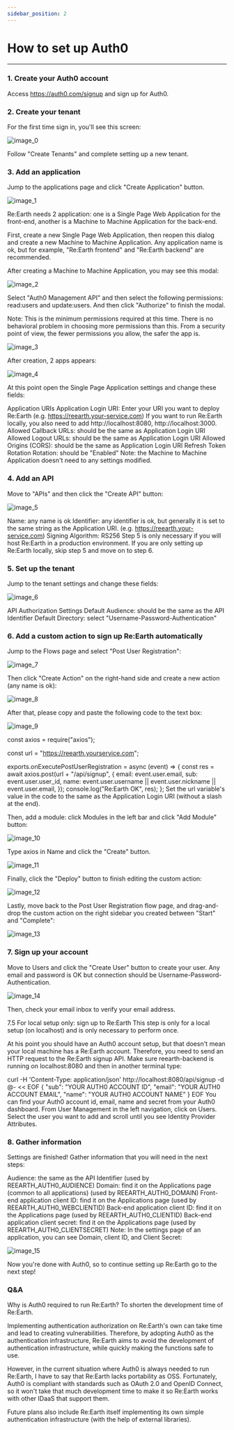 ```yaml
---
sidebar_position: 2
---
```


# How to set up Auth0
------

### 1. Create your Auth0 account
Access https://auth0.com/signup and sign up for Auth0.

### 2. Create your tenant
For the first time sign in, you'll see this screen:

![image_0](./img/Untitled.png)

Follow "Create Tenants" and complete setting up a new tenant.

### 3. Add an application
Jump to the applications page and click "Create Application" button.

![image_1](./img/Untitled1.png)

Re:Earth needs 2 application: one is a Single Page Web Application for the front-end, another is a Machine to Machine Application for the back-end.

First, create a new Single Page Web Application, then reopen this dialog and create a new Machine to Machine Application. Any application name is ok, but for example, "Re:Earth frontend" and "Re:Earth backend" are recommended.

After creating a Machine to Machine Application, you may see this modal:

![image_2](./img/Untitled2.png)

Select "Auth0 Management API" and then select the following permissions: read:users and update:users. And then click "Authorize" to finish the modal.

Note: This is the minimum permissions required at this time. There is no behavioral problem in choosing more permissions than this. From a security point of view, the fewer permissions you allow, the safer the app is.

![image_3](./img/Untitled3.png)

After creation, 2 apps appears:

![image_4](./img/Untitled4.png)

At this point open the Single Page Application settings and change these fields:

Application URIs
Application Login URI: Enter your URI you want to deploy Re:Earth (e.g. https://reearth.your-service.com)
If you want to run Re:Earth locally, you also need to add http://localhost:8080, http://localhost:3000.
Allowed Callback URLs: should be the same as Application Login URI
Allowed Logout URLs: should be the same as Application Login URI
Allowed Origins (CORS): should be the same as Application Login URI
Refresh Token Rotation
Rotation: should be "Enabled"
Note: the Machine to Machine Application doesn't need to any settings modified.

### 4. Add an API
Move to "APIs" and then click the "Create API" button:

![image_5](./img/Untitled5.png)

Name: any name is ok
Identifier: any identifier is ok, but generally it is set to the same string as the Application URI. (e.g. https://reearth.your-service.com)
Signing Algorithm: RS256
Step 5 is only necessary if you will host Re:Earth in a production environment. If you are only setting up Re:Earth locally, skip step 5 and move on to step 6.
### 5. Set up the tenant
Jump to the tenant settings and change these fields:

![image_6](./img/Untitled6.png)

API Authorization Settings
Default Audience: should be the same as the API Identifier
Default Directory: select "Username-Password-Authentication"
### 6. Add a custom action to sign up Re:Earth automatically
Jump to the Flows page and select "Post User Registration":

![image_7](./img/Untitled7.png)

Then click "Create Action" on the right-hand side and create a new action (any name is ok):

![image_8](./img/Untitled8.png)

After that, please copy and paste the following code to the text box:

![image_9](./img/Untitled9.png)

const axios = require("axios");

const url = "https://reearth.yourservice.com";

exports.onExecutePostUserRegistration = async (event) => {
  const res = await axios.post(url + "/api/signup", {
    email: event.user.email,
    sub: event.user.user_id,
    name: event.user.username || event.user.nickname || event.user.email,
  });
  console.log("Re:Earth OK", res);
};
Set the url variable's value in the code to the same as the Application Login URI (without a slash at the end).

Then, add a module: click Modules in the left bar and click "Add Module" button:

![image_10](./img/Untitled10.png)

Type axios in Name and click the "Create" button.

![image_11](./img/Untitled11.png)

Finally, click the "Deploy" button to finish editing the custom action:

![image_12](./img/Untitled12.png)

Lastly, move back to the Post User Registration flow page, and drag-and-drop the custom action on the right sidebar you created between "Start" and "Complete":

![image_13](./img/Untitled13.png)

### 7. Sign up your account
Move to Users and click the "Create User" button to create your user. Any email and password is OK but connection should be Username-Password-Authentication.

![image_14](./img/Untitled14.png)

Then, check your email inbox to verify your email address.

7.5 For local setup only: sign up to Re:Earth
This step is only for a local setup (on localhost) and is only necessary to perform once.

At his point you should have an Auth0 account setup, but that doesn't mean your local machine has a Re:Earth account. Therefore, you need to send an HTTP request to the Re:Earth signup API. Make sure reearth-backend is running on localhost:8080 and then in another terminal type:

curl -H 'Content-Type: application/json' http://localhost:8080/api/signup -d @- << EOF
{
  "sub": "YOUR AUTH0 ACCOUNT ID",
  "email": "YOUR AUTH0 ACCOUNT EMAIL",
  "name": "YOUR AUTH0 ACCOUNT NAME"
}
EOF
You can find your Auth0 account id, email, name and secret from your Auth0 dashboard. From User Management in the left navigation, click on Users. Select the user you want to add and scroll until you see Identity Provider Attributes.

### 8. Gather information
Settings are finished! Gather information that you will need in the next steps:

Audience: the same as the API Identifier (used by REEARTH_AUTH0_AUDIENCE)
Domain: find it on the Applications page (common to all applications) (used by REEARTH_AUTH0_DOMAIN)
Front-end application client ID: find it on the Applications page (used by REEARTH_AUTH0_WEBCLIENTID)
Back-end application client ID: find it on the Applications page (used by REEARTH_AUTH0_CLIENTID)
Back-end application client secret: find it on the Applications page (used by REEARTH_AUTH0_CLIENTSECRET)
Note: In the settings page of an application, you can see Domain, client ID, and Client Secret:

![image_15](./img/Untitled15.png)

Now you're done with Auth0, so to continue setting up Re:Earth go to the next step!

### Q&A
Why is Auth0 required to run Re:Earth?
To shorten the development time of Re:Earth.

Implementing authentication authorization on Re:Earth's own can take time and lead to creating vulnerabilities. Therefore, by adopting Auth0 as the authentication infrastructure, Re:Earth aims to avoid the development of authentication infrastructure, while quickly making the functions safe to use.

However, in the current situation where Auth0 is always needed to run Re:Earth, I have to say that Re:Earth lacks portability as OSS. Fortunately, Auth0 is compliant with standards such as OAuth 2.0 and OpenID Connect, so it won't take that much development time to make it so Re:Earth works with other IDaaS that support them.

Future plans also include Re:Earth itself implementing its own simple authentication infrastructure (with the help of external libraries).